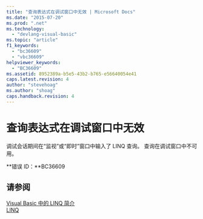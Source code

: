 ```yaml
---
title: "查询表达式在调试窗口中无效 | Microsoft Docs"
ms.date: "2015-07-20"
ms.prod: ".net"
ms.technology: 
  - "devlang-visual-basic"
ms.topic: "article"
f1_keywords: 
  - "bc36609"
  - "vbc36609"
helpviewer_keywords: 
  - "BC36609"
ms.assetid: 8952389a-b5e5-43b2-b765-e56640054e41
caps.latest.revision: 4
author: "stevehoag"
ms.author: "shoag"
caps.handback.revision: 4
---
```

# 查询表达式在调试窗口中无效
调试会话期间在“监视”或“即时”窗口中输入了 LINQ 查询。 查询在调试窗口中不可用。  
  
 **错误 ID：**BC36609  
  
## 请参阅  
 [Visual Basic 中的 LINQ 简介](../../visual-basic/programming-guide/language-features/linq/introduction-to-linq.md)   
 [LINQ](../../visual-basic/programming-guide/language-features/linq/index.md)